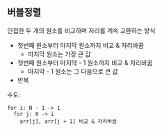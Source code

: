 ## 버블정렬
 인접한 두 개의 원소를 비교하며 자리를 계속 교환하는 방식

- 첫번째 원소부터 마지막 원소까지 비교 & 자리바꿈
  - 마지막 원소는 가장 큰 값
- 첫번째 원소부터 마지막 - 1 원소까지 비교 & 자리바꿈
  - 마지막 - 1 원소는 그 다음으로 큰 값
- 반복

수도:
```
for i: N - 1 -> 1
  for j: 0 -> i
    arr[j], arr[j + 1] 비교 & 자리바꿈

```